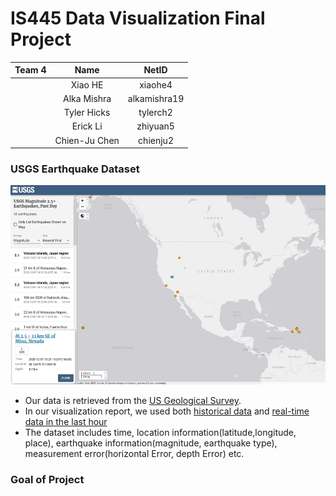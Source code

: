 # IS445 Data Visualization Final Project
| Team 4     | Name          | NetID |
| ------------- |:-------------:| :-----:|
|               | Xiao HE | xiaohe4 |
|       | Alka Mishra |   alkamishra19 |
|       | Tyler Hicks |   tylerch2 |
|       | Erick Li |  zhiyuan5 |
|       | Chien-Ju Chen |  chienju2 |
### USGS Earthquake Dataset
![alt text](https://github.com/XIAO-HE-1/IS445-Final-USGS-Earthquake-Data/blob/main/usgs_picture.png)
* Our data is retrieved from the [US Geological Survey](https://www.usgs.gov/natural-hazards/earthquake-hazards/earthquakes). 
* In our visualization report, we used both [historical data](https://earthquake.usgs.gov/earthquakes/search/) and [real-time data in the last hour](https://earthquake.usgs.gov/earthquakes/feed/v1.0/summary/all_hour.geojson)
* The dataset includes time, location information(latitude,longitude, place), earthquake information(magnitude, earthquake type), measurement error(horizontal Error, depth Error) etc.
### Goal of Project 
